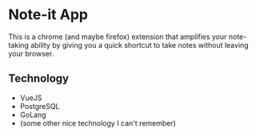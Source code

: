 # Note-it App

This is a chrome (and maybe firefox) extension that amplifies your note-taking ability by giving you a quick shortcut to take notes without leaving your browser.

## Technology

* VueJS
* PostgreSQL
* GoLang
* (some other nice technology I can't remember)
